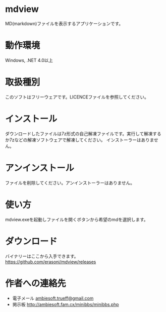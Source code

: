 # mdview
MD(markdown)ファイルを表示するアプリケーションです。

# 動作環境
Windows, .NET 4.0以上

# 取扱種別
このソフトはフリーウェアです。LICENCEファイルを参照してください。

# インストール
ダウンロードしたファイルは7z形式の自己解凍ファイルです。実行して解凍するか7zなどの解凍ソフトウェアで解凍してください。
インストーラーはありません。

# アンインストール
ファイルを削除してください。アンインストーラーはありません。

# 使い方
mdview.exeを起動しファイルを開くボタンから希望のmdを選択します。

# ダウンロード
バイナリーはここから入手できます。
https://github.com/erasoni/mdview/releases

# 作者への連絡先
* 電子メール ambiesoft.trueff@gmail.com
* 掲示板 http://ambiesoft.fam.cx/minibbs/minibbs.php
